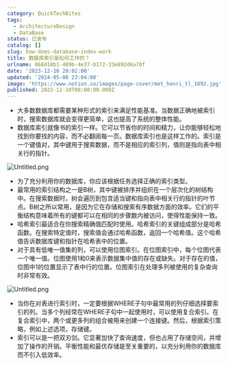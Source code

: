 ```yaml
---
category: QuickTechBites
tags:
  - ArchitectureDesign
  - DataBase
status: 已发布
catalog: []
slug: how-does-database-index-work
title: 数据库索引是如何工作的？
urlname: 068d18b1-489b-4e37-b172-33e892d6a70f
date: '2023-12-10 20:02:00'
updated: '2024-05-08 23:04:00'
image: 'https://www.notion.so/images/page-cover/met_henri_tl_1892.jpg'
published: 2022-12-10T08:00:00.000Z
---
```

- 大多数数据库都需要某种形式的索引来满足性能基准。当数据正确地被索引时，搜索数据库就会变得更简单，这也提高了系统的整体性能。
- 数据库索引就像书的索引一样。它可以节省你的时间和精力，让你能够轻松地找到你要找的内容，而不必翻阅每一页。数据库索引也是这样工作的。索引是一个键值对，其中键用于搜索数据，而不是相应的索引列，值则是指向表中相关行的指针。

![Untitled.png](https://prod-files-secure.s3.us-west-2.amazonaws.com/5d24fe63-e567-4804-86f9-9fdc62e13082/3e87f042-644d-48ab-9a58-227f3d930d71/Untitled.png?X-Amz-Algorithm=AWS4-HMAC-SHA256&X-Amz-Content-Sha256=UNSIGNED-PAYLOAD&X-Amz-Credential=ASIAZI2LB4662KVGOJWU%2F20250129%2Fus-west-2%2Fs3%2Faws4_request&X-Amz-Date=20250129T213246Z&X-Amz-Expires=3600&X-Amz-Security-Token=IQoJb3JpZ2luX2VjEI3%2F%2F%2F%2F%2F%2F%2F%2F%2F%2FwEaCXVzLXdlc3QtMiJGMEQCIC%2BHOXlf82mI%2B4lE8qoQnO8%2BuoGpDhXlxnUxwuHMTnM%2BAiAg407EcSza0DGyMoOwsbTy%2FN%2Bv5spP1A%2BuwbbFunCb3iqIBAiW%2F%2F%2F%2F%2F%2F%2F%2F%2F%2F8BEAAaDDYzNzQyMzE4MzgwNSIMkt99g9E0IBKXknBjKtwDsyKMDqKKoD%2BJuia9TSBvAI9NQ%2B3IIHmGGq3CasoLHlvb32SzByelBzrzN7FDpyB3zWAKULCIbQ%2B1ys0zvmMBNs2ljI3XsYoS%2B1k%2FjAABtaGj5P426cZ%2BuwI1goEsi5Itvmc5x3cVHus5PYa07Hh4dEQbiGZ6LcDU%2FgMP%2BHgDnqhTQn55P6Z6XD%2FMkCpM78AJYs1uJV8eyjpQGBYtiF8eMhps%2BIML7wnYiGKKlYqGVs29AAHV%2BDBO1hgY0DzNSRjJiiKKQlg8ijqYcqtR5L%2BiSubSkbvrUH%2F72wB4mXDNNSm3lCaoxSeaOhV4ugC6wu%2BWQq1f7l8FdBCC3lwTuc7IXTKZxxU5GrAncPvNxSv110M36hLcA4PP8d2e2HBUlHVK5bOad2N6S2pAjAwUwOZya1ip2zshMsZOwKmmLPNkGVv%2B28fl9oJLAt7Q8b0KQ42JbnUcNaGuzClMROpCqT0dpNLhvBmL3S5Pzu%2BBGsyutdXZq889bw5w03hFQGkLqWtH3FSM2GqXLJPqsnb91rNGTxjgpQOGNsXZow7hdiAiI2NjT3HwQdtqVsB03TBjFh2pJE8F3FTnBBi9v3bj%2FpfM8TR%2FpvvEXe8MVKOM8ENNL29t9n%2BXQANkv86KiI4wi6rqvAY6pgGvXYqGKnA5xSAG2ec%2Bs09QuxjcNskbmDiKSSlcvm6udO5ImyjR8QG%2FA9mVlaGc2%2BiZDiV9k%2B3x1JO2IfC8OiMPvU2NDek76Yn7miwRWqkAHoiyYoi5VvGlcIRZL%2BtytDIVkC%2BSuuv9vPrPM6SH4qL6hsnz98kplRqIWapKrT0lmvPbTRJWhSwSzhsobDS%2BatQoSg2cQxdM9KI3qmVqT2FfzWj%2Fac7R&X-Amz-Signature=261c0ae82a4f348132a9e9c15f6507897b0a5c49704ee83cd1ae85e14401106c&X-Amz-SignedHeaders=host&x-id=GetObject)

- 为了充分利用你的数据库，你应该根据任务选择正确的索引类型。
- 最常用的索引结构之一是B树，其中键被排序并组织在一个层次化的树结构中。在搜索数据时，树会遍历到包含适当键和指向表中相关行的指针的叶节点。B树之所以常用，是因为它在存储和搜索有序数据方面的效率。它们的平衡结构意味着所有的键都可以在相同的步骤数内被访问，使得性能保持一致。
- 哈希索引最适合在你搜索精确值匹配时使用。哈希索引的关键组成部分是哈希函数。在搜索特定值时，搜索值会通过哈希函数，返回一个哈希值。这个哈希值告诉数据库键和指针在哈希表中的位置。
- 对于具有低唯一值集的列，可以使用位图索引。在位图索引中，每个位图代表一个唯一值。位图使用1和0来表示数据集中值的存在或缺失。对于存在的值，位图中1的位置显示了表中行的位置。位图索引在处理多列被使用的复杂查询时非常有效。

![Untitled.png](https://prod-files-secure.s3.us-west-2.amazonaws.com/5d24fe63-e567-4804-86f9-9fdc62e13082/25e88b4a-737d-484e-85cc-b7fe2444aa3c/Untitled.png?X-Amz-Algorithm=AWS4-HMAC-SHA256&X-Amz-Content-Sha256=UNSIGNED-PAYLOAD&X-Amz-Credential=ASIAZI2LB4662KVGOJWU%2F20250129%2Fus-west-2%2Fs3%2Faws4_request&X-Amz-Date=20250129T213246Z&X-Amz-Expires=3600&X-Amz-Security-Token=IQoJb3JpZ2luX2VjEI3%2F%2F%2F%2F%2F%2F%2F%2F%2F%2FwEaCXVzLXdlc3QtMiJGMEQCIC%2BHOXlf82mI%2B4lE8qoQnO8%2BuoGpDhXlxnUxwuHMTnM%2BAiAg407EcSza0DGyMoOwsbTy%2FN%2Bv5spP1A%2BuwbbFunCb3iqIBAiW%2F%2F%2F%2F%2F%2F%2F%2F%2F%2F8BEAAaDDYzNzQyMzE4MzgwNSIMkt99g9E0IBKXknBjKtwDsyKMDqKKoD%2BJuia9TSBvAI9NQ%2B3IIHmGGq3CasoLHlvb32SzByelBzrzN7FDpyB3zWAKULCIbQ%2B1ys0zvmMBNs2ljI3XsYoS%2B1k%2FjAABtaGj5P426cZ%2BuwI1goEsi5Itvmc5x3cVHus5PYa07Hh4dEQbiGZ6LcDU%2FgMP%2BHgDnqhTQn55P6Z6XD%2FMkCpM78AJYs1uJV8eyjpQGBYtiF8eMhps%2BIML7wnYiGKKlYqGVs29AAHV%2BDBO1hgY0DzNSRjJiiKKQlg8ijqYcqtR5L%2BiSubSkbvrUH%2F72wB4mXDNNSm3lCaoxSeaOhV4ugC6wu%2BWQq1f7l8FdBCC3lwTuc7IXTKZxxU5GrAncPvNxSv110M36hLcA4PP8d2e2HBUlHVK5bOad2N6S2pAjAwUwOZya1ip2zshMsZOwKmmLPNkGVv%2B28fl9oJLAt7Q8b0KQ42JbnUcNaGuzClMROpCqT0dpNLhvBmL3S5Pzu%2BBGsyutdXZq889bw5w03hFQGkLqWtH3FSM2GqXLJPqsnb91rNGTxjgpQOGNsXZow7hdiAiI2NjT3HwQdtqVsB03TBjFh2pJE8F3FTnBBi9v3bj%2FpfM8TR%2FpvvEXe8MVKOM8ENNL29t9n%2BXQANkv86KiI4wi6rqvAY6pgGvXYqGKnA5xSAG2ec%2Bs09QuxjcNskbmDiKSSlcvm6udO5ImyjR8QG%2FA9mVlaGc2%2BiZDiV9k%2B3x1JO2IfC8OiMPvU2NDek76Yn7miwRWqkAHoiyYoi5VvGlcIRZL%2BtytDIVkC%2BSuuv9vPrPM6SH4qL6hsnz98kplRqIWapKrT0lmvPbTRJWhSwSzhsobDS%2BatQoSg2cQxdM9KI3qmVqT2FfzWj%2Fac7R&X-Amz-Signature=ec56fde2f6d13270c9e94a34cac684c2091f9d5d50c81e26cad0ba57e454b9f5&X-Amz-SignedHeaders=host&x-id=GetObject)

- 当你在对表进行索引时，一定要根据WHERE子句中最常用的列仔细选择要索引的列。当多个列经常在WHERE子句中一起使用时，可以使用复合索引。在复合索引中，两个或更多列的组合被用来创建一个连接键。然后，根据索引策略，例如上述选项，存储键。
- 索引可以是一把双刃剑。它显著加快了查询速度，但也占用了存储空间，并增加了操作的开销。平衡性能和最优存储是至关重要的，以充分利用你的数据库而不引入低效率。
